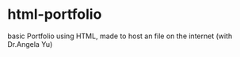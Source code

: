 # html-portfolio
basic Portfolio using HTML, made to host an file on the internet (with Dr.Angela Yu)
